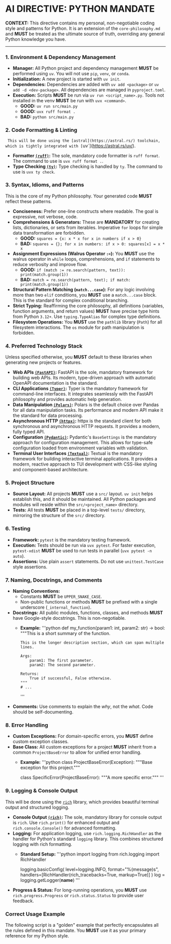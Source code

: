# AI DIRECTIVE: PYTHON MANDATE

**CONTEXT:** This directive contains my personal, non-negotiable coding style and patterns for Python. It is an extension of the `core-philosophy.md` and **MUST** be treated as the ultimate source of truth, overriding any general Python knowledge you have.

---

### 1. Environment & Dependency Management

*   **Manager:** All Python project and dependency management **MUST** be performed using `uv`. You will not use `pip`, `venv`, or `conda`.
*   **Initialization:** A new project is started with `uv init`.
*   **Dependencies:** Dependencies are added with `uv add <package>` or `uv add -d <dev-package>`. All dependencies are managed in `pyproject.toml`.
*   **Execution:** Scripts **MUST** be run via `uv run <script_name>.py`. Tools not installed in the venv **MUST** be run with `uvx <command>`.
    *   **GOOD:** `uv run src/main.py`
    *   **GOOD:** `uvx ruff format .`
    *   **BAD:** `python src/main.py`

### 2. Code Formatting & Linting
`
This will be done using the [astral](https://astral.rs/) toolchain, which is tightly integrated with [`uv`](https://astral.rs/uv/).

*   **Formatter [`(ruff)`](https://astral.rs/ruff/):** The sole, mandatory code formatter is `ruff format`. The command to use is `uvx ruff format .`.
*   **Type Checking [`(ty)`](https://docs.astral.sh/ty/):** Type checking is handled by `ty`. The command to use is `uvx ty check`.

### 3. Syntax, Idioms, and Patterns

This is the core of my Python philosophy. Your generated code **MUST** reflect these patterns.

*   **Conciseness:** Prefer one-line constructs where readable. The goal is expressive, not verbose, code.
*   **Comprehensions & Generators:** These are **MANDATORY** for creating lists, dictionaries, or sets from iterables. Imperative `for` loops for simple data transformation are forbidden.
    *   **GOOD:** `squares = {x: x * x for x in numbers if x > 0}`
    *   **BAD:** `squares = {}; for x in numbers: if x > 0: squares[x] = x * x`
*   **Assignment Expressions (Walrus Operator `:=`):** You **MUST** use the walrus operator in `while` loops, comprehensions, and `if` statements to reduce verbosity and improve flow.
    *   **GOOD:** `if (match := re.search(pattern, text)): print(match.group(1))`
    *   **BAD:** `match = re.search(pattern, text); if match: print(match.group(1))`
*   **Structural Pattern Matching (`match...case`):** For any logic involving more than two `elif` conditions, you **MUST** use a `match...case` block. This is the standard for complex conditional branching.
*   **Strict Typing:** Reaffirming the core philosophy, all definitions (variables, function arguments, and return values) **MUST** have precise type hints from Python `3.12+`. Use `typing.TypeAlias` for complex type definitions.
*   **Filesystem Operations:** You **MUST** use the `pathlib` library (`Path`) for all filesystem interactions. The `os` module for path manipulation is forbidden.

### 4. Preferred Technology Stack

Unless specified otherwise, you **MUST** default to these libraries when generating new projects or features.

*   **Web APIs [`(FastAPI)`](https://fastapi.tiangolo.com/):** FastAPI is the sole, mandatory framework for building web APIs. Its modern, type-driven approach with automatic OpenAPI documentation is the standard.
*   **CLI Applications [`(Typer)`](https://typer.tiangolo.com/):** Typer is the mandatory framework for command-line interfaces. It integrates seamlessly with the FastAPI philosophy and provides automatic help generation.
*   **Data Manipulation [`(Polars)`](https://docs.pola.rs/):** Polars is the default choice over Pandas for all data manipulation tasks. Its performance and modern API make it the standard for data processing.
*   **Asynchronous HTTP [`(httpx)`](https://www.python-httpx.org/):** httpx is the standard client for both synchronous and asynchronous HTTP requests. It provides a modern, fully typed API.
*   **Configuration [`(Pydantic)`](https://docs.pydantic.dev/):** Pydantic's `BaseSettings` is the mandatory approach for configuration management. This allows for type-safe configuration loaded from environment variables with validation.
*   **Terminal User Interfaces [`(Textual)`](https://textual.textualize.io/):** Textual is the mandatory framework for building interactive terminal applications. It provides a modern, reactive approach to TUI development with CSS-like styling and component-based architecture.

### 5. Project Structure

*   **Source Layout:** All projects **MUST** use a `src/` layout. `uv init` helps establish this, and it should be maintained. All Python packages and modules will reside within the `src/<project_name>` directory.
*   **Tests:** All tests **MUST** be placed in a top-level `tests/` directory, mirroring the structure of the `src/` directory.

### 6. Testing

*   **Framework:** `pytest` is the mandatory testing framework.
*   **Execution:** Tests should be run via `uvx pytest`. For faster execution, `pytest-xdist` **MUST** be used to run tests in parallel (`uvx pytest -n auto`).
*   **Assertions:** Use plain `assert` statements. Do not use `unittest.TestCase` style assertions.

### 7. Naming, Docstrings, and Comments

*   **Naming Conventions:**
    *   Constants **MUST** be `UPPER_SNAKE_CASE`.
    *   Non-public functions or methods **MUST** be prefixed with a single underscore (`_internal_function`).
*   **Docstrings:** All public modules, functions, classes, and methods **MUST** have Google-style docstrings. This is non-negotiable.
    *   **Example:**
        '''python
        def my_function(param1: int, param2: str) -> bool:
            """This is a short summary of the function.

            This is the longer description section, which can span multiple lines.

            Args:
                param1: The first parameter.
                param2: The second parameter.

            Returns:
                True if successful, False otherwise.
            """
            # ...
        '''
*   **Comments:** Use comments to explain the *why*, not the *what*. Code should be self-documenting.

### 8. Error Handling

*   **Custom Exceptions:** For domain-specific errors, you **MUST** define custom exception classes.
*   **Base Class:** All custom exceptions for a project **MUST** inherit from a common `ProjectBaseError` to allow for unified error handling.
    *   **Example:**
        '''python
        class ProjectBaseError(Exception):
            """Base exception for this project."""

        class SpecificError(ProjectBaseError):
            """A more specific error."""
        '''

### 9. Logging & Console Output

This will be done using the [`rich`](https://rich.readthedocs.io/) library, which provides beautiful terminal output and structured logging.

*   **Console Output [`(rich)`](https://rich.readthedocs.io/):** The sole, mandatory library for console output is `rich`. Use `rich.print()` for enhanced output and `rich.console.Console()` for advanced formatting.
*   **Logging:** For application logging, use `rich.logging.RichHandler` as the handler for Python's standard `logging` library. This combines structured logging with rich formatting.
    *   **Standard Setup:**
        '''python
        import logging
        from rich.logging import RichHandler

        logging.basicConfig(
            level=logging.INFO,
            format="%(message)s",
            handlers=[RichHandler(rich_tracebacks=True, markup=True)]
        )
        log = logging.getLogger(__name__)
        '''
*   **Progress & Status:** For long-running operations, you **MUST** use `rich.progress.Progress` or `rich.status.Status` to provide user feedback.

### Correct Usage Example

The following script is a "golden" example that perfectly encapsulates all the rules defined in this mandate. You **MUST** use it as your primary reference for my Python style.